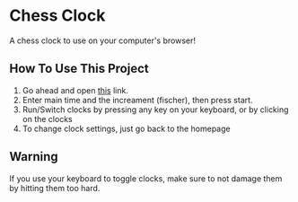 # Chess Clock
A chess clock to use on your computer's browser!

## How To Use This Project
1. Go ahead and open [this](https://mahyar-sahraei.github.io/chess_clock/) link.
2. Enter main time and the increament (fischer), then press start.
3. Run/Switch clocks by pressing any key on your keyboard, or by clicking on the clocks
4. To change clock settings, just go back to the homepage

## Warning
If you use your keyboard to toggle clocks, make sure to not damage them by hitting them too hard.

